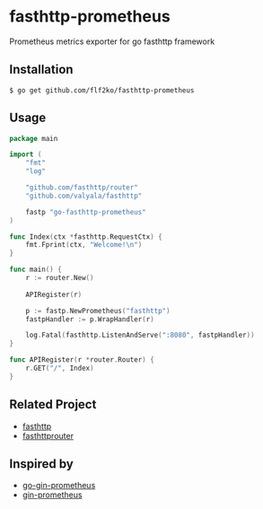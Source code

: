 # fasthttp-prometheus

Prometheus metrics exporter for go fasthttp framework

## Installation

`$ go get github.com/flf2ko/fasthttp-prometheus`

## Usage

```go
package main

import (
	"fmt"
	"log"

	"github.com/fasthttp/router"
	"github.com/valyala/fasthttp"

	fastp "go-fasthttp-prometheus"
)

func Index(ctx *fasthttp.RequestCtx) {
	fmt.Fprint(ctx, "Welcome!\n")
}

func main() {
	r := router.New()
	
	APIRegister(r)

	p := fastp.NewPrometheus("fasthttp")
	fastpHandler := p.WrapHandler(r)

	log.Fatal(fasthttp.ListenAndServe(":8080", fastpHandler))
}

func APIRegister(r *router.Router) {
	r.GET("/", Index)
}
```

## Related Project

* [fasthttp](https://github.com/valyala/fasthttp)
* [fasthttprouter](https://github.com/buaazp/fasthttprouter)

## Inspired by

* [go-gin-prometheus](https://github.com/zsais/go-gin-prometheus)
* [gin-prometheus](https://github.com/DanielHeckrath/gin-prometheus)